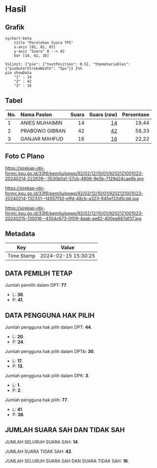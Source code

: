 # Hasil

## Grafik

```mermaid
xychart-beta
    title "Perolehan Suara TPS"
    x-axis [01, 02, 03]
    y-axis "Suara" 0 --> 42
    bar [14, 42, 16]
```

```mermaid
%%{init: {"pie": {"textPosition": 0.5}, "themeVariables": {"pieOuterStrokeWidth": "5px"}} }%%
pie showData
    "1" : 14
    "2" : 42
    "3" : 16
```

## Tabel

| No. | Nama Paslon    | Suara | Suara (raw) | Persentase |
|:--- |:-------------- | -----:| -----------:| ----------:|
| 1   | ANIES MUHAIMIN | 14    | [14][p-1]   | 19,44      |
| 2   | PRABOWO GIBRAN | 42    | [42][p-2]   | 58,33      |
| 3   | GANJAR MAHFUD  | 16    | [16][p-3]   | 22,22      |


[p-1]: https://github.com/gigit-pemilu/pemilu-2024-92-papua-barat/blob/main/pilpres/hitung-suara/sub/92-papua-barat/sub/02-manokwari/sub/12-manokwari-barat/sub/1001-manokwari-barat/sub/023-tps/sub/paslon-1.txt
[p-2]: https://github.com/gigit-pemilu/pemilu-2024-92-papua-barat/blob/main/pilpres/hitung-suara/sub/92-papua-barat/sub/02-manokwari/sub/12-manokwari-barat/sub/1001-manokwari-barat/sub/023-tps/sub/paslon-2.txt
[p-3]: https://github.com/gigit-pemilu/pemilu-2024-92-papua-barat/blob/main/pilpres/hitung-suara/sub/92-papua-barat/sub/02-manokwari/sub/12-manokwari-barat/sub/1001-manokwari-barat/sub/023-tps/sub/paslon-3.txt

## Foto C Plano

https://sirekap-obj-formc.kpu.go.id/33f6/pemilu/ppwp/92/02/12/10/01/9202121001023-20240214-222639--3530b0a1-57cb-4606-9e5b-7129d24cae6b.jpg

https://sirekap-obj-formc.kpu.go.id/33f6/pemilu/ppwp/92/02/12/10/01/9202121001023-20240214-132331--f4557f30-effd-48cb-a323-945ef32d5cdd.jpg

https://sirekap-obj-formc.kpu.go.id/33f6/pemilu/ppwp/92/02/12/10/01/9202121001023-20240215-130016--4354c673-0f09-4aab-ae82-400ea887df37.jpg


## Metadata

| Key        | Value               |
| ---------- | ------------------- |
| Time Stamp | 2024-02-15 15:30:25 |


## DATA PEMILIH TETAP

Jumlah pemilih dalam DPT: **77**.
 * L: **36**.
 * P: **41**.

## DATA PENGGUNA HAK PILIH

Jumlah pengguna hak pilih dalam DPT: **44**.
 * L: **20**.
 * P: **24**.

Jumlah pengguna hak pilih dalam DPTb: **30**.
 * L: **17**.
 * P: **13**.

Jumlah pengguna hak pilih dalam DPK: **3**.
 * L: **1**.
 * P: **2**.

Jumlah pengguna hak pilih: **77**.
 * L: **41**.
 * P: **36**.

## JUMLAH SUARA SAH DAN TIDAK SAH

JUMLAH SELURUH SUARA SAH: **14**.

JUMLAH SUARA TIDAK SAH: **42**.

JUMLAH SELURUH SUARA SAH DAN SUARA TIDAK SAH: **16**.



